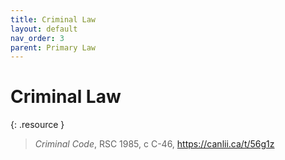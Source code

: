 ```yaml
---
title: Criminal Law
layout: default
nav_order: 3
parent: Primary Law
---
```

# Criminal Law
{: .resource } 
> *Criminal Code*, RSC 1985, c C-46, https://canlii.ca/t/56g1z
